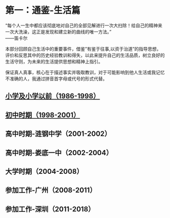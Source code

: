 # 第一：通鉴-生活篇

“每个人一生中都应该彻底地对自己的全部见解进行一次大扫除！给自己的精神来一次大洗澡，这正是发现和建立新的曲线的唯一方法。”  
——笛卡尔

本部分回顾自己生活中的重要事件，借鉴”有鉴于往事,以资于治道”的指导思想，评价和反思其中的历史经验教训和得失，以此来提升自己的生活品质，树立良好的生活守则，为未来的生活提供思想和精神上指引。

保证真人真事，核心在于描述事实并吸取教训，对于可能影响到他人生活或我记忆不准确的人，我通过拼音首字母或代号的形式代替。

## [小学及小学以前（1986-1998）](elementray-and-before.md)

## [初中时期（1998-2001）](junior-high-school.md)

## 高中时期-涟钢中学（2001-2002）

## 高中时期-娄底一中（2002-2004）

## 大学时期（2004-2008）

## 参加工作-广州（2008-2011）

## 参加工作-深圳（2011-2018）

